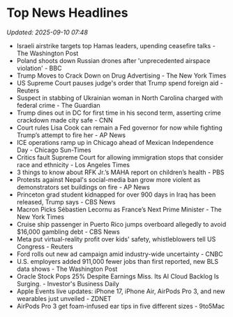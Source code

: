 # Top News Headlines

_Updated: 2025-09-10 07:48_

- Israeli airstrike targets top Hamas leaders, upending ceasefire talks - The Washington Post
- Poland shoots down Russian drones after 'unprecedented airspace violation' - BBC
- Trump Moves to Crack Down on Drug Advertising - The New York Times
- US Supreme Court pauses judge's order that Trump spend foreign aid - Reuters
- Suspect in stabbing of Ukrainian woman in North Carolina charged with federal crime - The Guardian
- Trump dines out in DC for first time in his second term, asserting crime crackdown made city safe - CNN
- Court rules Lisa Cook can remain a Fed governor for now while fighting Trump’s attempt to fire her - AP News
- ICE operations ramp up in Chicago ahead of Mexican Independence Day - Chicago Sun-Times
- Critics fault Supreme Court for allowing immigration stops that consider race and ethnicity - Los Angeles Times
- 3 things to know about RFK Jr.’s MAHA report on children’s health - PBS
- Protests against Nepal's social-media ban grow more violent as demonstrators set buildings on fire - AP News
- Princeton grad student kidnapped for over 900 days in Iraq has been released, Trump says - CBS News
- Macron Picks Sébastien Lecornu as France’s Next Prime Minister - The New York Times
- Cruise ship passenger in Puerto Rico jumps overboard allegedly to avoid $16,000 gambling debt - CBS News
- Meta put virtual-reality profit over kids' safety, whistleblowers tell US Congress - Reuters
- Ford rolls out new ad campaign amid industry-wide uncertainty - CNBC
- U.S. employers added 911,000 fewer jobs than first reported, new BLS data shows - The Washington Post
- Oracle Stock Pops 25% Despite Earnings Miss. Its AI Cloud Backlog Is Surging. - Investor's Business Daily
- Apple Events live updates: iPhone 17, iPhone Air, AirPods Pro 3, and new wearables just unveiled - ZDNET
- AirPods Pro 3 get foam-infused ear tips in five different sizes - 9to5Mac